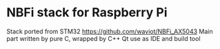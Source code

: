 # NBFi stack for Raspberry Pi
Stack ported from STM32
https://github.com/waviot/NBFi_AX5043
Main part written by pure C, wrapped by C++
Qt use as IDE and build tool

